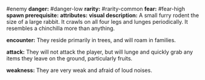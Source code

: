 #enemy
**danger:** #danger-low
**rarity:** #rarity-common
**fear:** #fear-high
**spawn prerequisite:** 
**attributes:** 
**visual description:** A small furry rodent the size of a large rabbit. It crawls on all four legs and lunges periodically. It resembles a chinchilla more than anything.

**encounter:** They reside primarily in trees, and will roam in families.

**attack:** They will not attack the player, but will lunge and quickly grab any items they leave on the ground, particularly fruits.

**weakness:** They are very weak and afraid of loud noises.